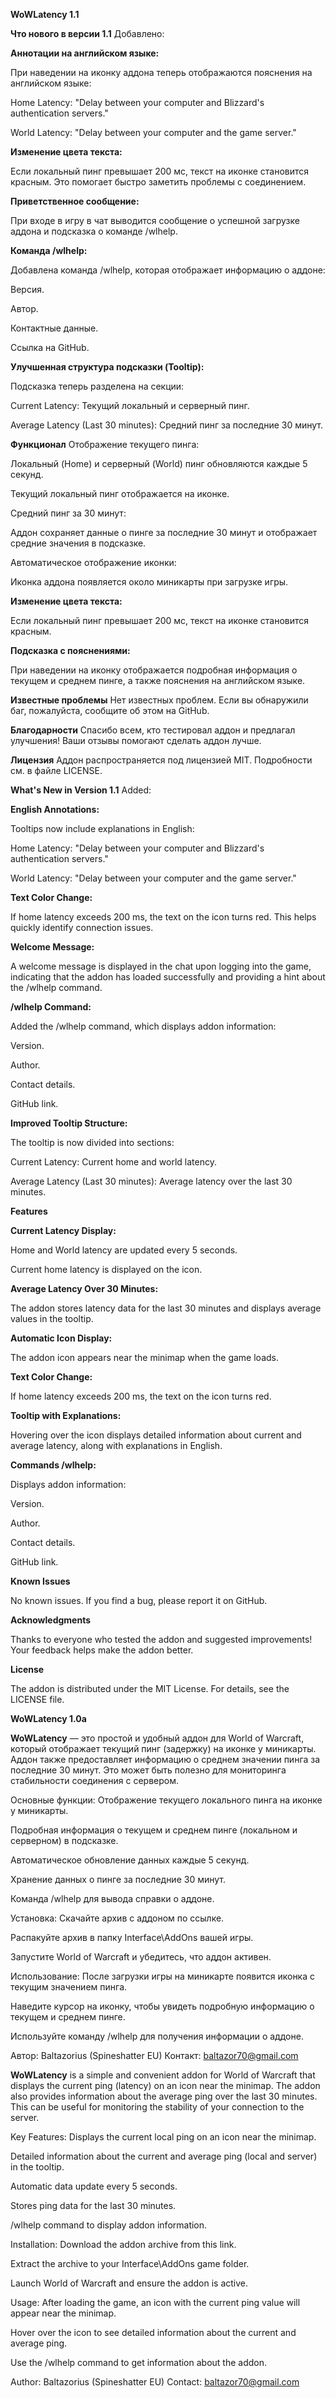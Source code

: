 **WoWLatency 1.1**

**Что нового в версии 1.1**
Добавлено:

**Аннотации на английском языке:**

При наведении на иконку аддона теперь отображаются пояснения на английском языке:

Home Latency: "Delay between your computer and Blizzard's authentication servers."

World Latency: "Delay between your computer and the game server."

**Изменение цвета текста:**

Если локальный пинг превышает 200 мс, текст на иконке становится красным. Это помогает быстро заметить проблемы с соединением.

**Приветственное сообщение:**

При входе в игру в чат выводится сообщение о успешной загрузке аддона и подсказка о команде /wlhelp.

**Команда /wlhelp:**

Добавлена команда /wlhelp, которая отображает информацию о аддоне:

Версия.

Автор.

Контактные данные.

Ссылка на GitHub.

**Улучшенная структура подсказки (Tooltip):**

Подсказка теперь разделена на секции:

Current Latency: Текущий локальный и серверный пинг.

Average Latency (Last 30 minutes): Средний пинг за последние 30 минут.

**Функционал**
Отображение текущего пинга:

Локальный (Home) и серверный (World) пинг обновляются каждые 5 секунд.

Текущий локальный пинг отображается на иконке.

Средний пинг за 30 минут:

Аддон сохраняет данные о пинге за последние 30 минут и отображает средние значения в подсказке.

Автоматическое отображение иконки:

Иконка аддона появляется около миникарты при загрузке игры.

**Изменение цвета текста:**

Если локальный пинг превышает 200 мс, текст на иконке становится красным.

**Подсказка с пояснениями:**

При наведении на иконку отображается подробная информация о текущем и среднем пинге, а также пояснения на английском языке.

**Известные проблемы**
Нет известных проблем. Если вы обнаружили баг, пожалуйста, сообщите об этом на GitHub.

**Благодарности**
Спасибо всем, кто тестировал аддон и предлагал улучшения! Ваши отзывы помогают сделать аддон лучше.

**Лицензия**
Аддон распространяется под лицензией MIT. Подробности см. в файле LICENSE.

**What's New in Version 1.1**
Added:

**English Annotations:**

Tooltips now include explanations in English:

Home Latency: "Delay between your computer and Blizzard's authentication servers."

World Latency: "Delay between your computer and the game server."

**Text Color Change:**

If home latency exceeds 200 ms, the text on the icon turns red. This helps quickly identify connection issues.

**Welcome Message:**

A welcome message is displayed in the chat upon logging into the game, indicating that the addon has loaded successfully and providing a hint about the /wlhelp command.

**/wlhelp Command:**

Added the /wlhelp command, which displays addon information:

Version.

Author.

Contact details.

GitHub link.

**Improved Tooltip Structure:**

The tooltip is now divided into sections:

Current Latency: Current home and world latency.

Average Latency (Last 30 minutes): Average latency over the last 30 minutes.

**Features**

**Current Latency Display:**

Home and World latency are updated every 5 seconds.

Current home latency is displayed on the icon.

**Average Latency Over 30 Minutes:**

The addon stores latency data for the last 30 minutes and displays average values in the tooltip.

**Automatic Icon Display:**

The addon icon appears near the minimap when the game loads.

**Text Color Change:**

If home latency exceeds 200 ms, the text on the icon turns red.

**Tooltip with Explanations:**

Hovering over the icon displays detailed information about current and average latency, along with explanations in English.

**Commands /wlhelp:**

Displays addon information:

Version.

Author.

Contact details.

GitHub link.

**Known Issues**

No known issues. If you find a bug, please report it on GitHub.


**Acknowledgments**

Thanks to everyone who tested the addon and suggested improvements! Your feedback helps make the addon better.

**License**

The addon is distributed under the MIT License. For details, see the LICENSE file.


**WoWLatency 1.0a**

**WoWLatency** — это простой и удобный аддон для World of Warcraft, который отображает текущий пинг (задержку) на иконке у миникарты. Аддон также предоставляет информацию о среднем значении пинга за последние 30 минут. Это может быть полезно для мониторинга стабильности соединения с сервером.

Основные функции:
Отображение текущего локального пинга на иконке у миникарты.

Подробная информация о текущем и среднем пинге (локальном и серверном) в подсказке.

Автоматическое обновление данных каждые 5 секунд.

Хранение данных о пинге за последние 30 минут.

Команда /wlhelp для вывода справки о аддоне.

Установка:
Скачайте архив с аддоном по ссылке.

Распакуйте архив в папку Interface\AddOns вашей игры.

Запустите World of Warcraft и убедитесь, что аддон активен.

Использование:
После загрузки игры на миникарте появится иконка с текущим значением пинга.

Наведите курсор на иконку, чтобы увидеть подробную информацию о текущем и среднем пинге.

Используйте команду /wlhelp для получения информации о аддоне.

Автор:
Baltazorius (Spineshatter EU)
Контакт: baltazor70@gmail.com

**WoWLatency** is a simple and convenient addon for World of Warcraft that displays the current ping (latency) on an icon near the minimap. The addon also provides information about the average ping over the last 30 minutes. This can be useful for monitoring the stability of your connection to the server.

Key Features:
Displays the current local ping on an icon near the minimap.

Detailed information about the current and average ping (local and server) in the tooltip.

Automatic data update every 5 seconds.

Stores ping data for the last 30 minutes.

/wlhelp command to display addon information.

Installation:
Download the addon archive from this link.

Extract the archive to your Interface\AddOns game folder.

Launch World of Warcraft and ensure the addon is active.

Usage:
After loading the game, an icon with the current ping value will appear near the minimap.

Hover over the icon to see detailed information about the current and average ping.

Use the /wlhelp command to get information about the addon.

Author:
Baltazorius (Spineshatter EU)
Contact: baltazor70@gmail.com
